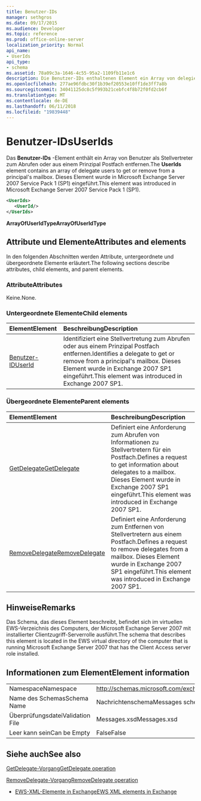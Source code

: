 ```yaml
---
title: Benutzer-IDs
manager: sethgros
ms.date: 09/17/2015
ms.audience: Developer
ms.topic: reference
ms.prod: office-online-server
localization_priority: Normal
api_name:
- UserIds
api_type:
- schema
ms.assetid: 78a09c3a-1646-4c55-95a2-1109fb11e1c6
description: Die Benutzer-IDs enthaltenen Element ein Array von delegieren Benutzer erhalten oder aus einem Prinzipal Postfach entfernen. Dieses Element wurde in Microsoft Exchange Server 2007 Service Pack 1 (SP1) eingeführt.
ms.openlocfilehash: 277ae96fdbc30f1b39ef20553e10ff1de3ff7a8b
ms.sourcegitcommit: 34041125dc8c5f993b21cebfc4f8b72f0fd2cb6f
ms.translationtype: MT
ms.contentlocale: de-DE
ms.lasthandoff: 06/11/2018
ms.locfileid: "19839448"
---
```

# <a name="userids"></a><span data-ttu-id="5988f-104">Benutzer-IDs</span><span class="sxs-lookup"><span data-stu-id="5988f-104">UserIds</span></span>

<span data-ttu-id="5988f-105">Das **Benutzer-IDs** -Element enthält ein Array von Benutzer als Stellvertreter zum Abrufen oder aus einem Prinzipal Postfach entfernen.</span><span class="sxs-lookup"><span data-stu-id="5988f-105">The **UserIds** element contains an array of delegate users to get or remove from a principal's mailbox.</span></span> <span data-ttu-id="5988f-106">Dieses Element wurde in Microsoft Exchange Server 2007 Service Pack 1 (SP1) eingeführt.</span><span class="sxs-lookup"><span data-stu-id="5988f-106">This element was introduced in Microsoft Exchange Server 2007 Service Pack 1 (SP1).</span></span> 
  
```xml
<UserIds>
   <UserId/>
</UserIds>
```

 <span data-ttu-id="5988f-107">**ArrayOfUserIdType**</span><span class="sxs-lookup"><span data-stu-id="5988f-107">**ArrayOfUserIdType**</span></span>
## <a name="attributes-and-elements"></a><span data-ttu-id="5988f-108">Attribute und Elemente</span><span class="sxs-lookup"><span data-stu-id="5988f-108">Attributes and elements</span></span>

<span data-ttu-id="5988f-109">In den folgenden Abschnitten werden Attribute, untergeordnete und übergeordnete Elemente erläutert.</span><span class="sxs-lookup"><span data-stu-id="5988f-109">The following sections describe attributes, child elements, and parent elements.</span></span>
  
### <a name="attributes"></a><span data-ttu-id="5988f-110">Attribute</span><span class="sxs-lookup"><span data-stu-id="5988f-110">Attributes</span></span>

<span data-ttu-id="5988f-111">Keine.</span><span class="sxs-lookup"><span data-stu-id="5988f-111">None.</span></span>
  
### <a name="child-elements"></a><span data-ttu-id="5988f-112">Untergeordnete Elemente</span><span class="sxs-lookup"><span data-stu-id="5988f-112">Child elements</span></span>

|<span data-ttu-id="5988f-113">**Element**</span><span class="sxs-lookup"><span data-stu-id="5988f-113">**Element**</span></span>|<span data-ttu-id="5988f-114">**Beschreibung**</span><span class="sxs-lookup"><span data-stu-id="5988f-114">**Description**</span></span>|
|:-----|:-----|
|[<span data-ttu-id="5988f-115">Benutzer-ID</span><span class="sxs-lookup"><span data-stu-id="5988f-115">UserId</span></span>](userid.md) <br/> |<span data-ttu-id="5988f-116">Identifiziert eine Stellvertretung zum Abrufen oder aus einem Prinzipal Postfach entfernen.</span><span class="sxs-lookup"><span data-stu-id="5988f-116">Identifies a delegate to get or remove from a principal's mailbox.</span></span> <span data-ttu-id="5988f-117">Dieses Element wurde in Exchange 2007 SP1 eingeführt.</span><span class="sxs-lookup"><span data-stu-id="5988f-117">This element was introduced in Exchange 2007 SP1.</span></span>  <br/> |
   
### <a name="parent-elements"></a><span data-ttu-id="5988f-118">Übergeordnete Elemente</span><span class="sxs-lookup"><span data-stu-id="5988f-118">Parent elements</span></span>

|<span data-ttu-id="5988f-119">**Element**</span><span class="sxs-lookup"><span data-stu-id="5988f-119">**Element**</span></span>|<span data-ttu-id="5988f-120">**Beschreibung**</span><span class="sxs-lookup"><span data-stu-id="5988f-120">**Description**</span></span>|
|:-----|:-----|
|[<span data-ttu-id="5988f-121">GetDelegate</span><span class="sxs-lookup"><span data-stu-id="5988f-121">GetDelegate</span></span>](getdelegate.md) <br/> |<span data-ttu-id="5988f-122">Definiert eine Anforderung zum Abrufen von Informationen zu Stellvertretern für ein Postfach.</span><span class="sxs-lookup"><span data-stu-id="5988f-122">Defines a request to get information about delegates to a mailbox.</span></span> <span data-ttu-id="5988f-123">Dieses Element wurde in Exchange 2007 SP1 eingeführt.</span><span class="sxs-lookup"><span data-stu-id="5988f-123">This element was introduced in Exchange 2007 SP1.</span></span>  <br/> |
|[<span data-ttu-id="5988f-124">RemoveDelegate</span><span class="sxs-lookup"><span data-stu-id="5988f-124">RemoveDelegate</span></span>](removedelegate.md) <br/> |<span data-ttu-id="5988f-125">Definiert eine Anforderung zum Entfernen von Stellvertretern aus einem Postfach.</span><span class="sxs-lookup"><span data-stu-id="5988f-125">Defines a request to remove delegates from a mailbox.</span></span> <span data-ttu-id="5988f-126">Dieses Element wurde in Exchange 2007 SP1 eingeführt.</span><span class="sxs-lookup"><span data-stu-id="5988f-126">This element was introduced in Exchange 2007 SP1.</span></span>  <br/> |
   
## <a name="remarks"></a><span data-ttu-id="5988f-127">Hinweise</span><span class="sxs-lookup"><span data-stu-id="5988f-127">Remarks</span></span>

<span data-ttu-id="5988f-128">Das Schema, das dieses Element beschreibt, befindet sich im virtuellen EWS-Verzeichnis des Computers, der Microsoft Exchange Server 2007 mit installierter Clientzugriff-Serverrolle ausführt.</span><span class="sxs-lookup"><span data-stu-id="5988f-128">The schema that describes this element is located in the EWS virtual directory of the computer that is running Microsoft Exchange Server 2007 that has the Client Access server role installed.</span></span>
  
## <a name="element-information"></a><span data-ttu-id="5988f-129">Informationen zum Element</span><span class="sxs-lookup"><span data-stu-id="5988f-129">Element information</span></span>

|||
|:-----|:-----|
|<span data-ttu-id="5988f-130">Namespace</span><span class="sxs-lookup"><span data-stu-id="5988f-130">Namespace</span></span>  <br/> |http://schemas.microsoft.com/exchange/services/2006/messages  <br/> |
|<span data-ttu-id="5988f-131">Name des Schemas</span><span class="sxs-lookup"><span data-stu-id="5988f-131">Schema Name</span></span>  <br/> |<span data-ttu-id="5988f-132">Nachrichtenschema</span><span class="sxs-lookup"><span data-stu-id="5988f-132">Messages schema</span></span>  <br/> |
|<span data-ttu-id="5988f-133">Überprüfungsdatei</span><span class="sxs-lookup"><span data-stu-id="5988f-133">Validation File</span></span>  <br/> |<span data-ttu-id="5988f-134">Messages.xsd</span><span class="sxs-lookup"><span data-stu-id="5988f-134">Messages.xsd</span></span>  <br/> |
|<span data-ttu-id="5988f-135">Leer kann sein</span><span class="sxs-lookup"><span data-stu-id="5988f-135">Can be Empty</span></span>  <br/> |<span data-ttu-id="5988f-136">False</span><span class="sxs-lookup"><span data-stu-id="5988f-136">False</span></span>  <br/> |
   
## <a name="see-also"></a><span data-ttu-id="5988f-137">Siehe auch</span><span class="sxs-lookup"><span data-stu-id="5988f-137">See also</span></span>



[<span data-ttu-id="5988f-138">GetDelegate-Vorgang</span><span class="sxs-lookup"><span data-stu-id="5988f-138">GetDelegate operation</span></span>](getdelegate-operation.md)
  
[<span data-ttu-id="5988f-139">RemoveDelegate-Vorgang</span><span class="sxs-lookup"><span data-stu-id="5988f-139">RemoveDelegate operation</span></span>](removedelegate-operation.md)


- [<span data-ttu-id="5988f-140">EWS-XML-Elemente in Exchange</span><span class="sxs-lookup"><span data-stu-id="5988f-140">EWS XML elements in Exchange</span></span>](ews-xml-elements-in-exchange.md)

